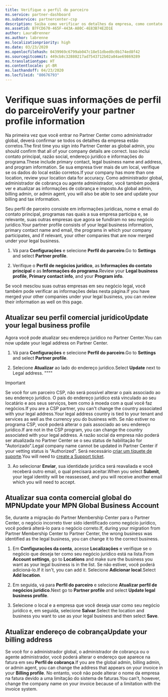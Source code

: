 ```yaml
---
title: Verifique o perfil do parceiro
ms.service: partner-dashboard
ms.subservice: partnercenter-csp
description: Saiba como verificar os detalhes da empresa, como contato principal, endereço e informações do programa. Você também pode atualizar seus endereços jurídico e para cobrança.
ms.assetid: B7FCD670-465F-443A-A80C-4E83B74E2D1E
author: LauraBrenner
ms.author: labrenne
ms.localizationpriority: high
ms.date: 03/23/2020
ms.openlocfilehash: 0439969c6799ab047c18e51dbed0c0b174ed8f42
ms.sourcegitcommit: 449cb8c32880217ad7543712b02a84ae69869289
ms.translationtype: HT
ms.contentlocale: pt-BR
ms.lasthandoff: 04/23/2020
ms.locfileid: "80676793"
---
```

# <a name="verify-your-partner-profile-information"></a><span data-ttu-id="58a13-104">Verifique suas informações de perfil do parceiro</span><span class="sxs-lookup"><span data-stu-id="58a13-104">Verify your partner profile information</span></span>

<span data-ttu-id="58a13-105">Na primeira vez que você entrar no Partner Center como administrador global, deverá confirmar se todos os detalhes da empresa estão corretos.</span><span class="sxs-lookup"><span data-stu-id="58a13-105">The first time you sign into Partner Center as global admin, you should confirm that all of your company details are correct.</span></span> <span data-ttu-id="58a13-106">Isso inclui contato principal, razão social, endereço jurídico e informações do programa.</span><span class="sxs-lookup"><span data-stu-id="58a13-106">These include primary contact, legal business name and address, and program information.</span></span> <span data-ttu-id="58a13-107">Se sua empresa tiver mais de um local, verifique se os dados do local estão corretos.</span><span class="sxs-lookup"><span data-stu-id="58a13-107">If your company has more than one location, review your location data for accuracy.</span></span> <span data-ttu-id="58a13-108">Como administrador global, administrador de cobrança ou agente administrador, você também poderá ver e atualizar as informações de cobrança e imposto.</span><span class="sxs-lookup"><span data-stu-id="58a13-108">As global admin, billing admin, or admin agent, you will also be able to see and update your billing and tax information.</span></span>

<span data-ttu-id="58a13-109">Seu perfil de parceiro consiste em informações jurídicas, nome e email do contato principal, programas nas quais a sua empresa participa e, se relevante, suas outras empresas que agora se fundiram no seu negócio jurídico.</span><span class="sxs-lookup"><span data-stu-id="58a13-109">Your partner profile consists of your legal business information, primary contact name and email, the programs in which your company participates, and if relevant, your other companies that are now merged under your legal business.</span></span>

1. <span data-ttu-id="58a13-110">Vá para **Configurações** e selecione **Perfil do parceiro**.</span><span class="sxs-lookup"><span data-stu-id="58a13-110">Go to **Settings** and select **Partner profile**.</span></span>

2. <span data-ttu-id="58a13-111">Verifique o **Perfil de negócios jurídico**, as **Informações do contato principal** e as **Informações do programa**.</span><span class="sxs-lookup"><span data-stu-id="58a13-111">Review your **Legal business profile**, **Primary contact info**, and your **Program info**.</span></span>

<span data-ttu-id="58a13-112">Se você mesclou suas outras empresas em seu negócio legal, você também pode verificar as informações delas nesta página.</span><span class="sxs-lookup"><span data-stu-id="58a13-112">If you have merged your other companies under your legal business, you can review their information as well on this page.</span></span>

## <a name="update-your-legal-business-profile"></a><span data-ttu-id="58a13-113">Atualizar seu perfil comercial jurídico</span><span class="sxs-lookup"><span data-stu-id="58a13-113">Update your legal business profile</span></span>

<span data-ttu-id="58a13-114">Agora você pode atualizar seu endereço jurídico no Partner Center.</span><span class="sxs-lookup"><span data-stu-id="58a13-114">You can now update your legal address on Partner Center.</span></span>

1. <span data-ttu-id="58a13-115">Vá para **Configurações** e selecione **Perfil do parceiro**.</span><span class="sxs-lookup"><span data-stu-id="58a13-115">Go to **Settings** and select **Partner profile**.</span></span> 

2. <span data-ttu-id="58a13-116">Selecione **Atualizar** ao lado do endereço jurídico.</span><span class="sxs-lookup"><span data-stu-id="58a13-116">Select **Update** next to Legal address.</span></span> <span data-ttu-id="58a13-117">""</span><span class="sxs-lookup"><span data-stu-id="58a13-117">""</span></span>

>[!Important]
><span data-ttu-id="58a13-118">Se você for um parceiro CSP, não será possível alterar o país associado ao seu endereço jurídico. O país do endereço jurídico está vinculado ao seu locatário e aos seus serviços, bem como à moeda com a qual você faz negócios.</span><span class="sxs-lookup"><span data-stu-id="58a13-118">If you are a CSP partner, you can't change the country associated with your legal address.Your legal address country is tied to your tenant and services as well as the currency you do business with.</span></span> <span data-ttu-id="58a13-119">Se não estiver no programa CSP, você poderá alterar o país associado ao seu endereço jurídico.</span><span class="sxs-lookup"><span data-stu-id="58a13-119">If are not in the CSP program, you can change the country associated with your legal address.</span></span> <span data-ttu-id="58a13-120">A razão social da empresa não poderá ser atualizada no Partner Center se o seu status de habilitação for "Autorizado".</span><span class="sxs-lookup"><span data-stu-id="58a13-120">Legal company name cannot be updated in Partner Center if your vetting status is "Authorized".</span></span> <span data-ttu-id="58a13-121">Será necessário [criar um tíquete de suporte](https://partner.microsoft.com/en-US/dashboard/support/csp/servicerequests/create?stage=2&topicid=eb74583c-61b3-2124-bffc-00920e0ae772).</span><span class="sxs-lookup"><span data-stu-id="58a13-121">You will need to [create a Support ticket](https://partner.microsoft.com/en-US/dashboard/support/csp/servicerequests/create?stage=2&topicid=eb74583c-61b3-2124-bffc-00920e0ae772).</span></span>

3. <span data-ttu-id="58a13-122">Ao selecionar **Enviar**, sua identidade jurídica será reavaliada e você receberá outro email, o qual precisará aceitar.</span><span class="sxs-lookup"><span data-stu-id="58a13-122">When you select **Submit**, your legal identity will be reassessed, and you will receive another email which you will need to accept.</span></span>

## <a name="update-your-mpn-global-business-account"></a><span data-ttu-id="58a13-123">Atualizar sua conta comercial global do MPN</span><span class="sxs-lookup"><span data-stu-id="58a13-123">Update your MPN Global Business Account</span></span>

<span data-ttu-id="58a13-124">Se, durante a migração do Partner Membership Center para o Partner Center, o negócio incorreto tiver sido identificado como negócio jurídico, você poderá alterá-lo para o negócio correto.</span><span class="sxs-lookup"><span data-stu-id="58a13-124">If, during your migration from Partner Membership Center to Partner Center, the wrong business was identified as the legal business, you can change it to the correct business.</span></span>

1. <span data-ttu-id="58a13-125">Em **Configurações da conta**, acesse **Localizações** e verifique se o negócio que deseja ter como seu negócio jurídico está na lista.</span><span class="sxs-lookup"><span data-stu-id="58a13-125">From **Account settings**, go to **Locations** and make sure the business you want as your legal business is in the list.</span></span> <span data-ttu-id="58a13-126">Se não estiver, você poderá adicioná-lo.</span><span class="sxs-lookup"><span data-stu-id="58a13-126">If it isn't, you can add it.</span></span> <span data-ttu-id="58a13-127">Selecione **Adicionar local**.</span><span class="sxs-lookup"><span data-stu-id="58a13-127">Select **Add location**.</span></span>

2. <span data-ttu-id="58a13-128">Em seguida, vá para **Perfil do parceiro** e selecione **Atualizar perfil de negócios jurídico**.</span><span class="sxs-lookup"><span data-stu-id="58a13-128">Next go to **Partner profile** and select **Update legal business profile**.</span></span>

3. <span data-ttu-id="58a13-129">Selecione o local e a empresa que você deseja usar como seu negócio jurídico e, em seguida, selecione **Salvar**.</span><span class="sxs-lookup"><span data-stu-id="58a13-129">Select the location and business you want to use as your legal business and then select **Save**.</span></span>

## <a name="update-your-billing-address"></a><span data-ttu-id="58a13-130">Atualizar endereço de cobrança</span><span class="sxs-lookup"><span data-stu-id="58a13-130">Update your billing address</span></span>

<span data-ttu-id="58a13-131">Se você for o administrador global, o administrador de cobrança ou o agente administrador, você poderá alterar o endereço que aparece na fatura em seu **Perfil de cobrança**.</span><span class="sxs-lookup"><span data-stu-id="58a13-131">If you are the global admin, billing admin, or admin agent, you can change the address that appears on your invoice in your **Billing profile**.</span></span> <span data-ttu-id="58a13-132">No entanto, você não pode alterar o nome da empresa na fatura devido a uma limitação do sistema de faturas.</span><span class="sxs-lookup"><span data-stu-id="58a13-132">You can't, however, change the company name on your invoice because of a limitation with the invoice system.</span></span>

 


